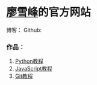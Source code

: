 # [廖雪峰](http://www.liaoxuefeng.com/)的官方网站
博客：
Github:




### 作品：

1. [Python教程](http://www.liaoxuefeng.com/wiki/0014316089557264a6b348958f449949df42a6d3a2e542c000)
2. [JavaScript教程](http://www.liaoxuefeng.com/wiki/001434446689867b27157e896e74d51a89c25cc8b43bdb3000)
3. [Git教程](http://www.liaoxuefeng.com/wiki/0013739516305929606dd18361248578c67b8067c8c017b000)



